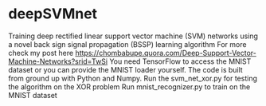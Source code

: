 # deepSVMnet
Training deep rectified linear support vector machine (SVM) networks using a novel back sign signal propagation (BSSP) learning algorithm
For more check my post here https://chombabupe.quora.com/Deep-Support-Vector-Machine-Networks?srid=TwSi
You need TensorFlow to access the MNIST dataset or you can provide the MNIST loader yourself.
The code is built from ground up with Python and Numpy.
Run the svm_net_xor.py for testing the algorithm on the XOR problem
Run mnist_recognizer.py to train on the MNIST dataset
